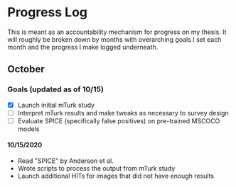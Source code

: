 # Progress Log
This is meant as an accountability mechanism for progress on my thesis. It will roughly be broken down by months with overarching goals I set each month and the progress I make logged underneath. 
## October
### Goals (updated as of 10/15)
- [x] Launch initial mTurk study
- [ ] Interpret mTurk results and make tweaks as necessary to survey design
- [ ] Evaluate SPICE (specifically false positives) on pre-trained MSCOCO models

#### 10/15/2020
- Read "SPICE" by Anderson et al. 
- Wrote scripts to process the output from mTurk study
- Launch additional HITs for images that did not have enough results
